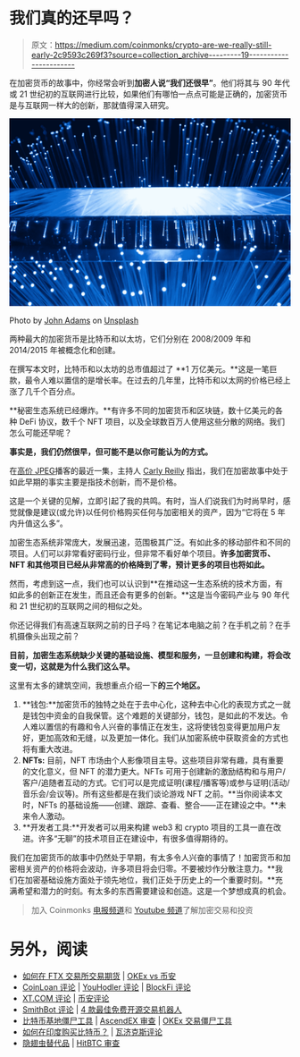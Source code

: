 # 我们真的还早吗？

> 原文：<https://medium.com/coinmonks/crypto-are-we-really-still-early-2c9593c269f3?source=collection_archive---------19----------------------->

在加密货币的故事中，你经常会听到**加密人说“我们还很早”**。他们将其与 90 年代或 21 世纪初的互联网进行比较，如果他们有哪怕一点点可能是正确的，加密货币是与互联网一样大的创新，那就值得深入研究。

![](img/748e7f7a91c1569f2fbed7d0baeaf8e2.png)

Photo by [John Adams](https://unsplash.com/@johnladams?utm_source=unsplash&utm_medium=referral&utm_content=creditCopyText) on [Unsplash](https://unsplash.com/s/photos/innovation?utm_source=unsplash&utm_medium=referral&utm_content=creditCopyText)

两种最大的加密货币是比特币和以太坊，它们分别在 2008/2009 年和 2014/2015 年被概念化和创建。

在撰写本文时，比特币和以太坊的总市值超过了 **1 万亿美元。**这是一笔巨款，最令人难以置信的是增长率。在过去的几年里，比特币和以太网的价格已经上涨了几千个百分点。

**秘密生态系统已经爆炸。**有许多不同的加密货币和区块链，数十亿美元的各种 DeFi 协议，数千个 NFT 项目，以及全球数百万人使用这些分散的网络。我们怎么可能还早呢？

**事实是，我们仍然很早，但可能不是以你可能认为的方式。**

在[高价 JPEG](https://podcasts.apple.com/sg/podcast/overpriced-jpegs/id1591954323)播客的最近一集，主持人 [Carly Reilly](https://twitter.com/carlypreilly) 指出，我们在加密故事中处于如此早期的事实主要是指技术创新，而不是价格。

这是一个关键的见解，立即引起了我的共鸣。有时，当人们说我们为时尚早时，感觉就像是建议(或允许)以任何价格购买任何与加密相关的资产，因为“它将在 5 年内升值这么多”。

加密生态系统非常庞大，发展迅速，范围极其广泛。有如此多的移动部件和不同的项目。人们可以非常看好密码行业，但非常不看好单个项目。**许多加密货币、NFT 和其他项目已经从非常高的价格降到了零，预计更多的项目也将如此。**

然而，考虑到这一点，我们也可以认识到**在推动这一生态系统的技术方面，有如此多的创新正在发生，而且还会有更多的创新。**这是当今密码产业与 90 年代和 21 世纪初的互联网之间的相似之处。

你还记得我们有高速互联网之前的日子吗？在笔记本电脑之前？在手机之前？在手机摄像头出现之前？

**目前，加密生态系统缺少关键的基础设施、模型和服务，一旦创建和构建，将会改变一切，这就是为什么我们这么早。**

这里有太多的建筑空间，我想重点介绍一下**的三个地区。**

1.  **钱包:**加密货币的独特之处在于去中心化，这种去中心化的表现方式之一就是钱包中资金的自我保管。这个难题的关键部分，钱包，是如此的不发达。令人难以置信的有趣和令人兴奋的事情正在发生，这将使钱包变得更加用户友好，更加高效和无缝，以及更加一体化。我们从加密系统中获取资金的方式也将有重大改进。
2.  **NFTs:** 目前，NFT 市场由个人影像项目主导。这些项目非常有趣，具有重要的文化意义，但 NFT 的潜力更大。NFTs 可用于创建新的激励结构和与用户/客户/追随者互动的方式。它们可以是完成证明(课程/播客等)或参与证明(活动/音乐会/会议等)。所有这些都是在我们谈论游戏 NFT 之前。**当你阅读本文时，NFTs 的基础设施——创建、跟踪、查看、整合——正在建设之中。**未来令人激动。
3.  **开发者工具:**开发者可以用来构建 web3 和 crypto 项目的工具一直在改进。许多“无聊”的技术项目正在建设中，有很多值得期待的。

我们在加密货币的故事中仍然处于早期，有太多令人兴奋的事情了！加密货币和加密相关资产的价格将会波动，许多项目将会归零。不要被炒作分散注意力。**我们在加密基础设施方面处于领先地位，我们正处于历史上的一个重要时刻。**充满希望和潜力的时刻。有太多的东西需要建设和创造。这是一个梦想成真的机会。

> 加入 Coinmonks [电报频道](https://t.me/coincodecap)和 [Youtube 频道](https://www.youtube.com/c/coinmonks/videos)了解加密交易和投资

# 另外，阅读

*   [如何在 FTX 交易所交易期货](https://coincodecap.com/ftx-futures-trading) | [OKEx vs 币安](https://coincodecap.com/okex-vs-binance)
*   [CoinLoan 评论](https://coincodecap.com/coinloan-review) | [YouHodler 评论](/coinmonks/youhodler-4-easy-ways-to-make-money-98969b9689f2) | [BlockFi 评论](https://coincodecap.com/blockfi-review)
*   [XT.COM 评论](https://coincodecap.com/profittradingapp-for-binance) | [币安评论](https://coincodecap.com/xt-com-review)
*   [SmithBot 评论](https://coincodecap.com/smithbot-review) | [4 款最佳免费开源交易机器人](https://coincodecap.com/free-open-source-trading-bots)
*   [比特币基地僵尸工具](/coinmonks/coinbase-bots-ac6359e897f3) | [AscendEX 审查](/coinmonks/ascendex-review-53e829cf75fa) | [OKEx 交易僵尸工具](/coinmonks/okex-trading-bots-234920f61e60)
*   [如何在印度购买比特币？](/coinmonks/buy-bitcoin-in-india-feb50ddfef94) | [瓦济克斯评论](/coinmonks/wazirx-review-5c811b074f5b)
*   [隐翅虫替代品](/coinmonks/cryptohopper-alternatives-d67287b16d27) | [HitBTC 审查](/coinmonks/hitbtc-review-c5143c5d53c2)